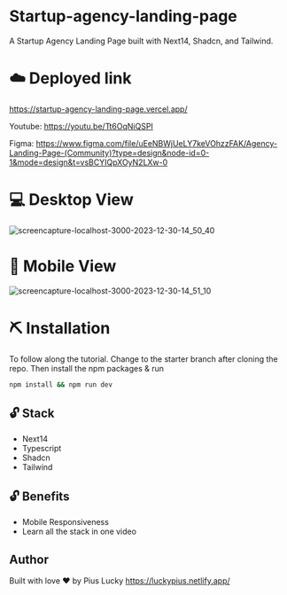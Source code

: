 # Startup-agency-landing-page
A Startup Agency Landing Page built with Next14, Shadcn, and Tailwind.

# ☁️ Deployed link
https://startup-agency-landing-page.vercel.app/

Youtube:  https://youtu.be/Tt6OqNiQSPI

Figma: https://www.figma.com/file/uEeNBWjUeLY7keVOhzzFAK/Agency-Landing-Page-(Community)?type=design&node-id=0-1&mode=design&t=vsBCYIQpXOyN2LXw-0

# 💻 Desktop View
![screencapture-localhost-3000-2023-12-30-14_50_40](https://github.com/PiusLucky/startup-agency-landing-page/assets/32282934/3668259b-9176-4b43-bb19-7eead6b4ed64)


# 📱 Mobile View
![screencapture-localhost-3000-2023-12-30-14_51_10](https://github.com/PiusLucky/startup-agency-landing-page/assets/32282934/ff3451ea-83aa-46a5-a99d-e2ad40153e15)



# ⛏️ Installation
To follow along the tutorial. Change to the starter branch  after cloning the repo.
Then install the npm packages & run
```bash
npm install && npm run dev
```


## 🔓 Stack
- Next14
- Typescript
- Shadcn
- Tailwind

## 🔓 Benefits
- Mobile Responsiveness
- Learn all the stack in one video

## Author
Built with love ❤️ by Pius Lucky https://luckypius.netlify.app/


